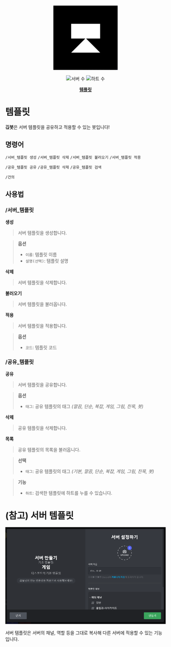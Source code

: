<p align="center">
    <img src="images/template.png" width="40%" height="30%" title="템플릿" onclick="javascript:location.href='https://koreanbots.dev/bots/878586364763967519';">
</p>

<p align="center">
    <img src="https://koreanbots.dev/api/widget/bots/servers/878586364763967519.svg" title="서버 수" onclick="javascript:location.href='https://koreanbots.dev/bots/878586364763967519';">
    <img src="https://koreanbots.dev/api/widget/bots/votes/878586364763967519.svg" title="하트 수" onclick="javascript:location.href='https://koreanbots.dev/bots/878586364763967519';">
</p>

<p align="center">
    <a href="https://c11.kr/discordbot_template" target="_blank" title="초대하기">
        <b>템플릿</b>
    </a>
</p>


# 템플릿

**긵봇**은 서버 템플릿을 공유하고 적용할 수 있는 봇입니다!


## 명령어

`/서버_템플릿 생성` `/서버_템플릿 삭제` `/서버_템플릿 불러오기` `/서버_템플릿 적용`

`/공유_템플릿 공유` `/공유_템플릿 삭제` `/공유_템플릿 검색`

`/건의`


## 사용법

### /서버_템플릿


**생성**

> 서버 템플릿을 생성합니다.

> **옵션**
> - `이름`: 템플릿 이름
> - `설명(선택)`: 템플릿 설명


**삭제**

> 서버 템플릿을 삭제합니다.


**불러오기**

> 서버 템플릿을 불러옵니다.


**적용**

> 서버 템플릿을 적용합니다.

> **옵션**
> - `코드`: 템플릿 코드


### /공유_템플릿


**공유**

> 서버 템플릿을 공유합니다.

> **옵션**
> - `태그`: 공유 템플릿의 태그 _(깔끔, 단순, 복잡, 게임, 그림, 친목, 봇)_


**삭제**

> 공유 템플릿을 삭제합니다.


**목록**

> 공유 템플릿의 목록을 불러옵니다.

> **선택**
> - `태그`: 공유 템플릿의 태그 _(기본, 깔끔, 단순, 복잡, 게임, 그림, 친목, 봇)_

> **기능**
> - `하트`: 검색한 템플릿에 하트를 누를 수 있습니다.



# (참고) 서버 템플릿

![2](images/2.PNG)

서버 템플릿은 서버의 채널, 역할 등을 그대로 복사해 다른 서버에 적용할 수 있는 기능입니다.


